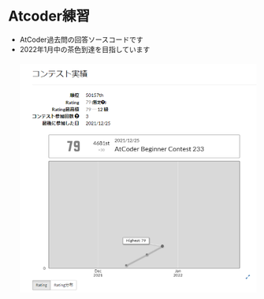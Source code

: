 # Atcoder練習
- AtCoder過去問の回答ソースコードです <br>
- 2022年1月中の茶色到達を目指しています <br>
　　
![imag](https://github.com/daichiterazawa/Atcoder/blob/master/img/1225.PNG)
